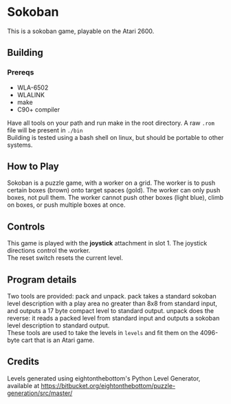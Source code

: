 # Sokoban

This is a sokoban game, playable on the Atari 2600.

## Building

### Prereqs
- WLA-6502
- WLALINK
- make
- C90+ compiler

Have all tools on your path and run make in the root directory. A raw `.rom` file will be present in `./bin` <br/>
Building is tested using a bash shell on linux, but should be portable to other systems.

## How to Play

Sokoban is a puzzle game, with a worker on a grid. The worker is to push certain boxes (brown) onto target spaces (gold). The worker can only push boxes, not pull them. The worker cannot push other boxes (light blue), climb on boxes, or push multiple boxes at once.

## Controls

This game is played with the **joystick** attachment in slot 1. The joystick directions control the worker.<br/>The reset switch resets the current level.

## Program details

Two tools are provided: pack and unpack. pack takes a standard sokoban level description with a play area no greater than 8x8 from standard input, and outputs a 17 byte compact level to standard output. unpack does the reverse: it reads a packed level from standard input and outputs a sokoban level description to standard output. <br/>
These tools are used to take the levels in `levels` and fit them on the 4096-byte cart that is an Atari game.

## Credits

Levels generated using eightonthebottom's Python Level Generator, available at https://bitbucket.org/eightonthebottom/puzzle-generation/src/master/
